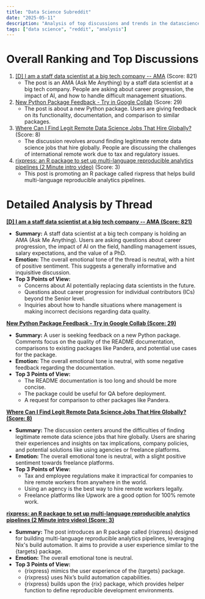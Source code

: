 ```yaml
---
title: "Data Science Subreddit"
date: "2025-05-11"
description: "Analysis of top discussions and trends in the datascience subreddit"
tags: ["data science", "reddit", "analysis"]
---
```


# Overall Ranking and Top Discussions
1.  [[D] I am a staff data scientist at a big tech company -- AMA](https://www.reddit.com/r/datascience/comments/1kjjb32/i_am_a_staff_data_scientist_at_a_big_tech_company/) (Score: 821)
    *   The post is an AMA (Ask Me Anything) by a staff data scientist at a big tech company. People are asking about career progression, the impact of AI, and how to handle difficult management situations.
2.  [New Python Package Feedback - Try in Google Collab](https://i.redd.it/z5qrbw22d20f1.jpeg) (Score: 29)
    *   The post is about a new Python package. Users are giving feedback on its functionality, documentation, and comparison to similar packages.
3.  [Where Can I Find Legit Remote Data Science Jobs That Hire Globally?](https://www.reddit.com/r/datascience/comments/1kjuwou/where_can_i_find_legit_remote_data_science_jobs/) (Score: 8)
    *   The discussion revolves around finding legitimate remote data science jobs that hire globally. People are discussing the challenges of international remote work due to tax and regulatory issues.
4.  [rixpress: an R package to set up multi-language reproducible analytics pipelines (2 Minute intro video)](https://youtu.be/a1eNG9TFZ_o?si=yWRIpPGWEP9NY-4Y) (Score: 3)
    *   This post is promoting an R package called rixpress that helps build multi-language reproducible analytics pipelines.

# Detailed Analysis by Thread
**[[D] I am a staff data scientist at a big tech company -- AMA (Score: 821)](https://www.reddit.com/r/datascience/comments/1kjjb32/i_am_a_staff_data_scientist_at_a_big_tech_company/)**
*  **Summary:**  A staff data scientist at a big tech company is holding an AMA (Ask Me Anything). Users are asking questions about career progression, the impact of AI on the field, handling management issues, salary expectations, and the value of a PhD.
*  **Emotion:** The overall emotional tone of the thread is neutral, with a hint of positive sentiment. This suggests a generally informative and inquisitive discussion.
*  **Top 3 Points of View:**
    *   Concerns about AI potentially replacing data scientists in the future.
    *   Questions about career progression for individual contributors (ICs) beyond the Senior level.
    *   Inquiries about how to handle situations where management is making incorrect decisions regarding data quality.

**[New Python Package Feedback - Try in Google Collab (Score: 29)](https://i.redd.it/z5qrbw22d20f1.jpeg)**
*  **Summary:**  A user is seeking feedback on a new Python package. Comments focus on the quality of the README documentation, comparisons to existing packages like Pandera, and potential use cases for the package.
*  **Emotion:** The overall emotional tone is neutral, with some negative feedback regarding the documentation.
*  **Top 3 Points of View:**
    *   The README documentation is too long and should be more concise.
    *   The package could be useful for QA before deployment.
    *   A request for comparison to other packages like Pandera.

**[Where Can I Find Legit Remote Data Science Jobs That Hire Globally? (Score: 8)](https://www.reddit.com/r/datascience/comments/1kjuwou/where_can_i_find_legit_remote_data_science_jobs/)**
*  **Summary:**  The discussion centers around the difficulties of finding legitimate remote data science jobs that hire globally. Users are sharing their experiences and insights on tax implications, company policies, and potential solutions like using agencies or freelance platforms.
*  **Emotion:** The overall emotional tone is neutral, with a slight positive sentiment towards freelance platforms.
*  **Top 3 Points of View:**
    *   Tax and employee regulations make it impractical for companies to hire remote workers from anywhere in the world.
    *   Using an agency is the best way to hire remote workers legally.
    *   Freelance platforms like Upwork are a good option for 100% remote work.

**[rixpress: an R package to set up multi-language reproducible analytics pipelines (2 Minute intro video) (Score: 3)](https://youtu.be/a1eNG9TFZ_o?si=yWRIpPGWEP9NY-4Y)**
*  **Summary:**  The post introduces an R package called {rixpress} designed for building multi-language reproducible analytics pipelines, leveraging Nix's build automation. It aims to provide a user experience similar to the {targets} package.
*  **Emotion:** The overall emotional tone is neutral.
*  **Top 3 Points of View:**
    *   {rixpress} mimics the user experience of the {targets} package.
    *   {rixpress} uses Nix’s build automation capabilities.
    *   {rixpress} builds upon the {rix} package, which provides helper function to define reproducible development environments.
